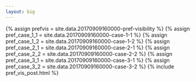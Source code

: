 ```yaml
---
layout: big
---
```

{% assign prefvis = site.data.20170909160000-pref-visibility %}
{% assign pref_case_1_1 = site.data.20170909160000-case-1-1 %}
{% assign pref_case_1_2 = site.data.20170909160000-case-1-2 %}
{% assign pref_case_2_1 = site.data.20170909160000-case-2-1 %}
{% assign pref_case_2_2 = site.data.20170909160000-case-2-2 %}
{% assign pref_case_3_1 = site.data.20170909160000-case-3-1 %}
{% assign pref_case_3_2 = site.data.20170909160000-case-3-2 %}
{% include pref_vis_post.html %}
